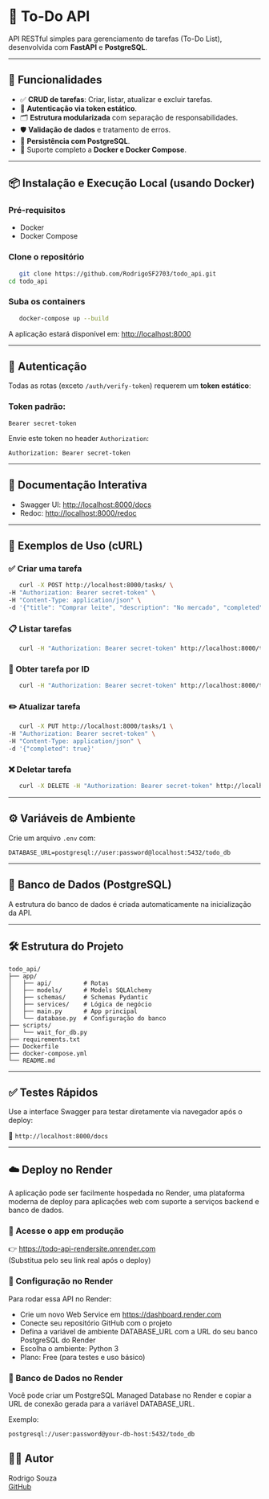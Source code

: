 # 📌 To-Do API

API RESTful simples para gerenciamento de tarefas (To-Do List), desenvolvida com **FastAPI** e **PostgreSQL**.

---

## 🚀 Funcionalidades

- ✅ **CRUD de tarefas**: Criar, listar, atualizar e excluir tarefas.
- 🔐 **Autenticação via token estático**.
- 🗂️ **Estrutura modularizada** com separação de responsabilidades.
- 🛡️ **Validação de dados** e tratamento de erros.
- 🐘 **Persistência com PostgreSQL**.
- 🐳 Suporte completo a **Docker e Docker Compose**.

---

## 📦 Instalação e Execução Local (usando Docker)

### Pré-requisitos

- Docker
- Docker Compose

### Clone o repositório

```bash
   git clone https://github.com/RodrigoSF2703/todo_api.git
cd todo_api
```

### Suba os containers

```bash
   docker-compose up --build
```

A aplicação estará disponível em: [http://localhost:8000](http://localhost:8000)

---

## 🔐 Autenticação

Todas as rotas (exceto `/auth/verify-token`) requerem um **token estático**:

### Token padrão:

```
Bearer secret-token
```

Envie este token no header `Authorization`:

```http
Authorization: Bearer secret-token
```

---

## 📘 Documentação Interativa

- Swagger UI: [http://localhost:8000/docs](http://localhost:8000/docs)
- Redoc: [http://localhost:8000/redoc](http://localhost:8000/redoc)

---

## 🧪 Exemplos de Uso (cURL)

### ✅ Criar uma tarefa

```bash
   curl -X POST http://localhost:8000/tasks/ \
-H "Authorization: Bearer secret-token" \
-H "Content-Type: application/json" \
-d '{"title": "Comprar leite", "description": "No mercado", "completed": false}'
```

### 📋 Listar tarefas

```bash
   curl -H "Authorization: Bearer secret-token" http://localhost:8000/tasks/
```

### 🔎 Obter tarefa por ID

```bash
   curl -H "Authorization: Bearer secret-token" http://localhost:8000/tasks/1
```

### ✏️ Atualizar tarefa

```bash
   curl -X PUT http://localhost:8000/tasks/1 \
-H "Authorization: Bearer secret-token" \
-H "Content-Type: application/json" \
-d '{"completed": true}'
```

### ❌ Deletar tarefa

```bash
   curl -X DELETE -H "Authorization: Bearer secret-token" http://localhost:8000/tasks/1
```

---

## ⚙️ Variáveis de Ambiente

Crie um arquivo `.env` com:

```env
DATABASE_URL=postgresql://user:password@localhost:5432/todo_db
```

---

## 🐘 Banco de Dados (PostgreSQL)

A estrutura do banco de dados é criada automaticamente na inicialização da API.

---

## 🛠️ Estrutura do Projeto

```
todo_api/
├── app/
│   ├── api/         # Rotas
│   ├── models/      # Models SQLAlchemy
│   ├── schemas/     # Schemas Pydantic
│   ├── services/    # Lógica de negócio
│   ├── main.py      # App principal
│   └── database.py  # Configuração do banco
├── scripts/
│   └── wait_for_db.py
├── requirements.txt
├── Dockerfile
├── docker-compose.yml
└── README.md
```

---

## ✅ Testes Rápidos

Use a interface Swagger para testar diretamente via navegador após o deploy:

📍 `http://localhost:8000/docs`

---

## ☁️ Deploy no Render  
A aplicação pode ser facilmente hospedada no Render, uma plataforma moderna de deploy para aplicações web com suporte a serviços backend e banco de dados.

### 🔗 Acesse o app em produção  
👉 https://todo-api-rendersite.onrender.com  
(Substitua pelo seu link real após o deploy)

### 🧰 Configuração no Render  
Para rodar essa API no Render:

- Crie um novo Web Service em https://dashboard.render.com
- Conecte seu repositório GitHub com o projeto
- Defina a variável de ambiente DATABASE_URL com a URL do seu banco PostgreSQL do Render
- Escolha o ambiente: Python 3
- Plano: Free (para testes e uso básico)

### 🐘 Banco de Dados no Render  
Você pode criar um PostgreSQL Managed Database no Render e copiar a URL de conexão gerada para a variável DATABASE_URL.

Exemplo:

```
postgresql://user:password@your-db-host:5432/todo_db
```


## 🧑‍💻 Autor

Rodrigo Souza  
[GitHub](https://github.com/RodrigoSF2703)
